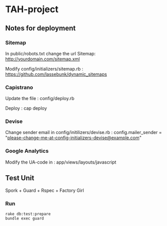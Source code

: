 # TAH-project

## Notes for deployment

### Sitemap

In public/robots.txt change the url
    Sitemap: http://yourdomain.com/sitemap.xml
    
Modify config/initializers/sitemap.rb :
    https://github.com/lassebunk/dynamic_sitemaps
    
### Capistrano

Update the file :
    config/deploy.rb
    
Deploy :
    cap deploy
        
### Devise

Change sender email in config/initilizers/devise.rb :
    config.mailer_sender = "please-change-me-at-config-initializers-devise@example.com"

### Google Analytics

Modify the UA-code in :
    app/views/layouts/javascript

## Test Unit

Spork + Guard + Rspec + Factory Girl

### Run

    rake db:test:prepare
    bundle exec guard
    
